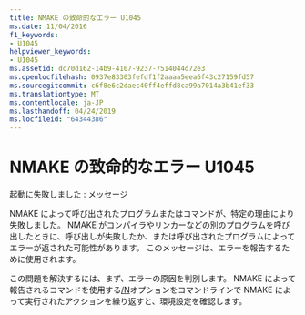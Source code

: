 ```yaml
---
title: NMAKE の致命的なエラー U1045
ms.date: 11/04/2016
f1_keywords:
- U1045
helpviewer_keywords:
- U1045
ms.assetid: dc70d162-14b9-4107-9237-7514044d72e3
ms.openlocfilehash: 0937e83303fefdf1f2aaaa5eea6f43c27159fd57
ms.sourcegitcommit: c6f8e6c2daec40ff4effd8ca99a7014a3b41ef33
ms.translationtype: MT
ms.contentlocale: ja-JP
ms.lasthandoff: 04/24/2019
ms.locfileid: "64344386"
---
```

# <a name="nmake-fatal-error-u1045"></a>NMAKE の致命的なエラー U1045

起動に失敗しました : メッセージ

NMAKE によって呼び出されたプログラムまたはコマンドが、特定の理由により失敗しました。 NMAKE がコンパイラやリンカーなどの別のプログラムを呼び出したときに、呼び出しが失敗したか、または呼び出されたプログラムによってエラーが返された可能性があります。 このメッセージは、エラーを報告するために使用されます。

この問題を解決するには、まず、エラーの原因を判別します。 NMAKE によって報告されるコマンドを使用する[/N](../../build/reference/nmake-options.md)オプションをコマンドラインで NMAKE によって実行されたアクションを繰り返すと、環境設定を確認します。